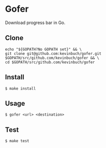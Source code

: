 # Gofer

Download progress bar in Go.

## Clone

```
echo "${GOPATH?No GOPATH set}" && \
git clone git@github.com:kevinbuch/gofer.git $GOPATH/src/github.com/kevinbuch/gofer && \
cd $GOPATH/src/github.com/kevinbuch/gofer
```

## Install

```
$ make install
```

## Usage

```
$ gofer <url> <destination>
```

## Test

```
$ make test
```
